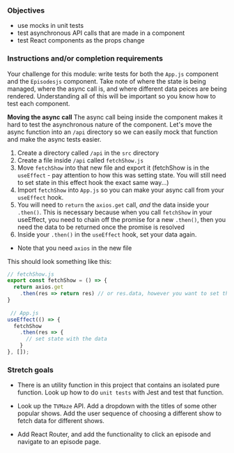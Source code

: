### Objectives
- use mocks in unit tests
- test asynchronous API calls that are made in a component
- test React components as the props change

### Instructions and/or completion requirements
Your challenge for this module: write tests for both the `App.js` component and the `Episodesjs` component. Take note of where the state is being managed, where the async call is, and where different data peices are being rendered. Understanding all of this will be important so you know how to test each component.

**Moving the async call**
The async call being inside the component makes it hard to test the asynchronous nature of the component. Let's move the async function into an `/api` directory so we can easily mock that function and make the async tests easier.

1. Create a directory called `/api` in the `src` directory
1. Create a file inside `/api` called `fetchShow.js`
1. Move `fetchShow` into that new file and export it (fetchShow is in the `useEffect` - pay attention to how this was setting state. You will still need to set state in this effect hook the exact same way...)
1. Import `fetchShow` into `App.js` so you can make your async call from your `useEffect` hook.
1. You will need to `return` the `axios.get` call, _and_ the data inside your `.then()`. This is necessary because when you call `fetchShow` in your useEffect, you need to chain off the promise for a new `.then()`, then you need the data to be returned once the promise is resolved
1. Inside your `.then()` in the `useEffect` hook, set your data again.

- Note that you need `axios` in the new file

This should look something like this:

```javascript
// fetchShow.js
export const fetchShow = () => {
  return axios.get
    .then(res => return res) // or res.data, however you want to set that up
}
  
 // App.js
useEffect(() => {
  fetchShow
    .then(res => {
      // set state with the data
    }
}, []);
```

### Stretch goals
- There is an utility function in this project that contains an isolated pure function. Look up how to do `unit tests` with Jest and test that function.

- Look up the `TVMaze` API. Add a dropdown with the titles of some other popular shows. Add the user sequence of choosing a different show to fetch data for different shows.

- Add React Router, and add the functionality to click an episode and navigate to an episode page.
